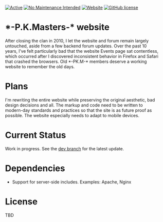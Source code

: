 [![Active](https://img.shields.io/badge/Status-Active-green.svg)](https://github.com/Dbzruler72/pkmasters.com/graphs/commit-activity) [![No Maintenance Intended](http://unmaintained.tech/badge.svg)](http://unmaintained.tech/) [![Website](https://img.shields.io/website-up-down-green-red/https/pkmasters.com.svg)](https://pkmasters.com/) [![GitHub license](https://img.shields.io/github/license/Dbzruler72/pkmasters.com.svg)](https://github.com/Dbzruler72/pkmasters.com/blob/master/LICENSE)


# \*-P.K.Masters-\*  website
After closing the clan in 2010, I let the website and forum remain largely untouched, aside from a few backend forum updates.  Over the past 10 years, I've felt particularly bad that the website Events page sat contentless, which occurred after I discovered inconsistent behavior in Firefox and Safari that crashed the browsers.  Old  \*-PK.M-\*  members deserve a working website to remember the old days.


# Plans
I'm rewriting the entire website while preserving the original aesthetic, bad design decisions and all.  The markup and code need to be written to modern-day standards and practices so that the site is as future proof as possible.  The website especially needs to adapt to mobile devices.


# Current Status
Work in progress.  See the [dev branch](../../tree/dev) for the latest update.


# Dependencies
* Support for server-side includes.  Examples: Apache, Nginx


# License
TBD